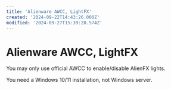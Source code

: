 ```yaml
---
title: 'Alienware AWCC, LightFX'
created: '2024-09-22T14:43:26.000Z'
modified: '2024-09-27T15:39:28.574Z'
---
```


# Alienware AWCC, LightFX

You may only use official AWCC to enable/disable AlienFX lights.

You need a Windows 10/11 installation, not Windows server.
